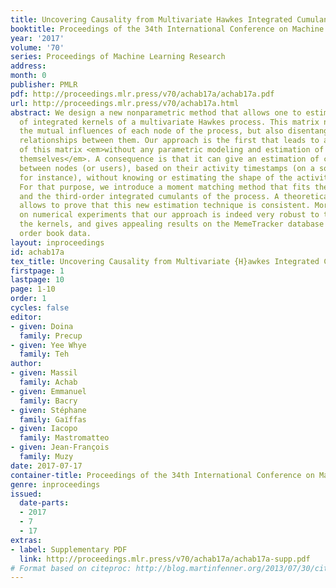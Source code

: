 ```yaml
---
title: Uncovering Causality from Multivariate Hawkes Integrated Cumulants
booktitle: Proceedings of the 34th International Conference on Machine Learning
year: '2017'
volume: '70'
series: Proceedings of Machine Learning Research
address: 
month: 0
publisher: PMLR
pdf: http://proceedings.mlr.press/v70/achab17a/achab17a.pdf
url: http://proceedings.mlr.press/v70/achab17a.html
abstract: We design a new nonparametric method that allows one to estimate the matrix
  of integrated kernels of a multivariate Hawkes process. This matrix not only encodes
  the mutual influences of each node of the process, but also disentangles the causality
  relationships between them. Our approach is the first that leads to an estimation
  of this matrix <em>without any parametric modeling and estimation of the kernels
  themselves</em>. A consequence is that it can give an estimation of causality relationships
  between nodes (or users), based on their activity timestamps (on a social network
  for instance), without knowing or estimating the shape of the activities lifetime.
  For that purpose, we introduce a moment matching method that fits the second-order
  and the third-order integrated cumulants of the process. A theoretical analysis
  allows to prove that this new estimation technique is consistent. Moreover, we show
  on numerical experiments that our approach is indeed very robust to the shape of
  the kernels, and gives appealing results on the MemeTracker database and on financial
  order book data.
layout: inproceedings
id: achab17a
tex_title: Uncovering Causality from Multivariate {H}awkes Integrated Cumulants
firstpage: 1
lastpage: 10
page: 1-10
order: 1
cycles: false
editor:
- given: Doina
  family: Precup
- given: Yee Whye
  family: Teh
author:
- given: Massil
  family: Achab
- given: Emmanuel
  family: Bacry
- given: Stéphane
  family: Gaı̈ffas
- given: Iacopo
  family: Mastromatteo
- given: Jean-François
  family: Muzy
date: 2017-07-17
container-title: Proceedings of the 34th International Conference on Machine Learning
genre: inproceedings
issued:
  date-parts:
  - 2017
  - 7
  - 17
extras:
- label: Supplementary PDF
  link: http://proceedings.mlr.press/v70/achab17a/achab17a-supp.pdf
# Format based on citeproc: http://blog.martinfenner.org/2013/07/30/citeproc-yaml-for-bibliographies/
---
```

